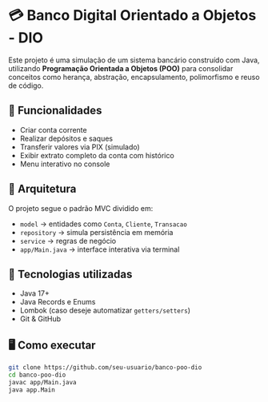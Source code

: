 # 💳 Banco Digital Orientado a Objetos - DIO

Este projeto é uma simulação de um sistema bancário construído com Java, utilizando **Programação Orientada a Objetos (POO)** para consolidar conceitos como herança, abstração, encapsulamento, polimorfismo e reuso de código.

## 🚀 Funcionalidades

- Criar conta corrente
- Realizar depósitos e saques
- Transferir valores via PIX (simulado)
- Exibir extrato completo da conta com histórico
- Menu interativo no console

## 📐 Arquitetura

O projeto segue o padrão MVC dividido em:
- `model` → entidades como `Conta`, `Cliente`, `Transacao`
- `repository` → simula persistência em memória
- `service` → regras de negócio
- `app/Main.java` → interface interativa via terminal

## 🔧 Tecnologias utilizadas

- Java 17+
- Java Records e Enums
- Lombok (caso deseje automatizar `getters/setters`)
- Git & GitHub

## 🖥️ Como executar

```bash
git clone https://github.com/seu-usuario/banco-poo-dio
cd banco-poo-dio
javac app/Main.java
java app.Main